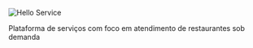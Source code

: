 ![Hello Service](https://user-images.githubusercontent.com/48967791/188336206-56c5a4d7-8830-4e32-928e-5eb6f3110694.png)

Plataforma de serviços com foco em atendimento de restaurantes sob demanda
